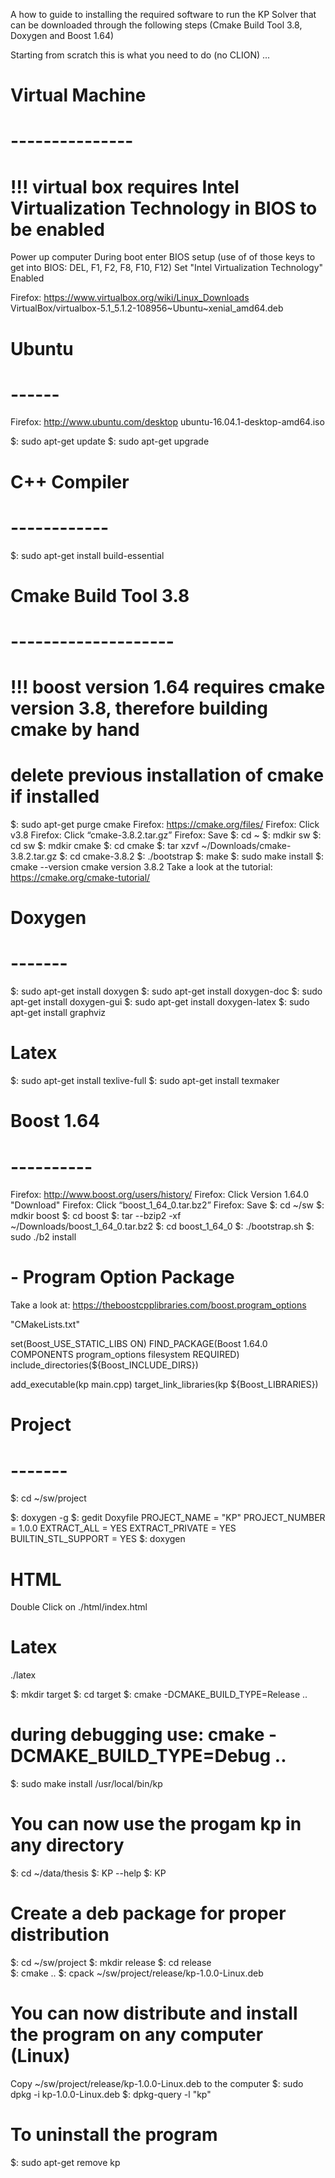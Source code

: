 A how to guide to installing the required software to run the KP Solver that can be downloaded through the following steps (Cmake Build Tool 3.8, Doxygen and Boost 1.64)

Starting from scratch this is what you need to do (no CLION) ...

# Virtual Machine
# ---------------
# !!! virtual box requires Intel Virtualization Technology in BIOS to be enabled
Power up computer
During boot enter BIOS setup (use of of those keys to get into BIOS: DEL, F1, F2, F8, F10, F12)
Set "Intel Virtualization Technology" Enabled

Firefox: https://www.virtualbox.org/wiki/Linux_Downloads
VirtualBox/virtualbox-5.1_5.1.2-108956~Ubuntu~xenial_amd64.deb

# Ubuntu
# ------
Firefox: http://www.ubuntu.com/desktop 
ubuntu-16.04.1-desktop-amd64.iso

$: sudo apt-get update
$: sudo apt-get upgrade

# C++ Compiler
# ------------
$: sudo apt-get install build-essential 

# Cmake Build Tool 3.8
# --------------------
# !!! boost version 1.64 requires cmake version 3.8, therefore building cmake by hand
# delete previous installation of cmake if installed
$: sudo apt-get purge cmake
Firefox: https://cmake.org/files/
Firefox: Click v3.8
Firefox: Click “cmake-3.8.2.tar.gz”
Firefox: Save
$: cd ~
$: mdkir sw
$: cd sw
$: mdkir cmake
$: cd cmake
$: tar xzvf ~/Downloads/cmake-3.8.2.tar.gz
$: cd cmake-3.8.2
$: ./bootstrap
$: make 
$: sudo make install
$: cmake --version
cmake version 3.8.2
Take a look at the tutorial: https://cmake.org/cmake-tutorial/

# Doxygen
# -------
$: sudo apt-get install doxygen
$: sudo apt-get install doxygen-doc
$: sudo apt-get install doxygen-gui
$: sudo apt-get install doxygen-latex
$: sudo apt-get install graphviz

# Latex
$: sudo apt-get install texlive-full
$: sudo apt-get install texmaker

# Boost 1.64
# ----------
Firefox: http://www.boost.org/users/history/ 
Firefox: Click Version 1.64.0 "Download"
Firefox: Click “boost_1_64_0.tar.bz2”
Firefox: Save
$: cd ~/sw
$: mdkir boost
$: cd boost
$: tar --bzip2 -xf ~/Downloads/boost_1_64_0.tar.bz2
$: cd boost_1_64_0
$: ./bootstrap.sh
$: sudo ./b2 install
# - Program Option Package
Take a look at: https://theboostcpplibraries.com/boost.program_options

"CMakeLists.txt" 

set(Boost_USE_STATIC_LIBS ON)
FIND_PACKAGE(Boost 1.64.0 COMPONENTS program_options filesystem REQUIRED)
include_directories(${Boost_INCLUDE_DIRS})

add_executable(kp main.cpp)
target_link_libraries(kp ${Boost_LIBRARIES})

# Project
# -------
$: cd ~/sw/project

$: doxygen -g
$: gedit Doxyfile
PROJECT_NAME = "KP"
PROJECT_NUMBER = 1.0.0
EXTRACT_ALL = YES
EXTRACT_PRIVATE = YES
BUILTIN_STL_SUPPORT = YES
$: doxygen
# HTML
Double Click on ./html/index.html
# Latex
./latex

$: mkdir target
$: cd target 
$: cmake -DCMAKE_BUILD_TYPE=Release ..
# during debugging use: cmake -DCMAKE_BUILD_TYPE=Debug ..
$: sudo make install
/usr/local/bin/kp
# You can now use the progam kp in any directory
$: cd ~/data/thesis
$: KP --help
$: KP

# Create a deb package for proper distribution
$: cd ~/sw/project
$: mkdir release
$: cd release  
$: cmake ..
$: cpack
~/sw/project/release/kp-1.0.0-Linux.deb
# You can now distribute and install the program on any computer (Linux)
Copy ~/sw/project/release/kp-1.0.0-Linux.deb to the computer
$: sudo dpkg -i kp-1.0.0-Linux.deb
$: dpkg-query -l "kp"
# To uninstall the program
$: sudo apt-get remove kp
